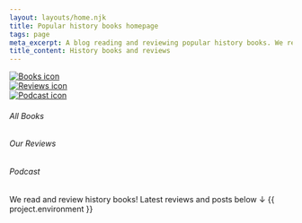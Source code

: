 ```yaml
---
layout: layouts/home.njk
title: Popular history books homepage
tags: page
meta_excerpt: A blog reading and reviewing popular history books. We review great (hopefully!) new (probably...) history (certainly 🙂) books - that you might otherwise overlook.
title_content: History books and reviews
---
```


<div class="grid-3-columns pad-top-10"> 

<div class="circle">
  <a href="{{ staticdata.links.books_all }}" aria-label="All history books"><img class="fit-inside-circle" src="{{staticdata.images.books_icon}}" alt="Books icon">
</div></a>
<div class="circle">
  <a href="{{ staticdata.links.books_reviews }}" aria-label="All our reviews"><img class="fit-inside-circle" src="{{staticdata.images.review_icon}}" alt="Reviews icon"></a>
</div>
<div class="circle">
  <a href="{{ staticdata.links.podcast }}" aria-label="Our podcast playlist - opens in the ListenNotes site"><img class="fit-inside-circle" src="{{staticdata.images.mic_icon}}" alt="Podcast icon"></a>
</div>

<h6 class="txt-center txt-capital fw-normal pad-none" role="presentation">All Books</h6>
<h6 class="txt-center txt-capital fw-normal pad-none" role="presentation">Our Reviews</h6>
<h6 class="txt-center txt-capital fw-normal pad-none" role="presentation">Podcast</h6>

</div>

<p class="pad-bottom pad-top">We read and review history books! Latest reviews and posts below ↓ {{ project.environment }}</p>

